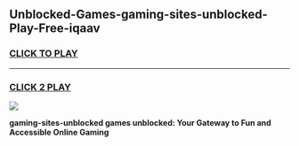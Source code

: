 
## Unblocked-Games-gaming-sites-unblocked-Play-Free-iqaav
<h3>
<a href="https://premium76.site?title=gaming-sites-unblocked&ref=10A">CLICK TO PLAY</a></h3>
<hr>

<h3>
<a href="https://premium76.site?title=gaming-sites-unblocked&ref=10A">CLICK 2 PLAY</a>
  
</h3>

<a href="https://premium76.site?title=gaming-sites-unblocked&ref=10A"><img src="https://clearcache.store/games.png"></a>


**gaming-sites-unblocked games unblocked: Your Gateway to Fun and Accessible Online Gaming**
